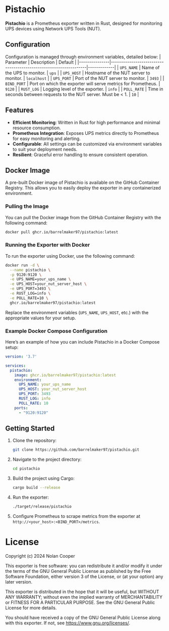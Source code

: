 # Pistachio
**Pistachio** is a Prometheus exporter written in Rust, designed for monitoring UPS devices using Network UPS Tools (NUT).

## Configuration
Configuration is managed through environment variables, detailed below:
| Parameter     | Description                                                      | Default     |
|---------------|------------------------------------------------------------------|-------------|
| `UPS_NAME`    | Name of the UPS to monitor.                                      | `ups`       |
| `UPS_HOST`    | Hostname of the NUT server to monitor.                           | `localhost` |
| `UPS_PORT`    | Port of the NUT server to monitor.                               | `3493`      |
| `BIND_PORT`   | Port on which the exporter will serve metrics for Prometheus.    | `9120`      |
| `RUST_LOG`    | Logging level of the exporter.                                   | `info`      |
| `POLL_RATE`   | Time in seconds between requests to the NUT server. Must be < 1. | `10`        |

## Features

- **Efficient Monitoring**: Written in Rust for high performance and minimal resource consumption.
- **Prometheus Integration**: Exposes UPS metrics directly to Prometheus for easy monitoring and alerting.
- **Configurable**: All settings can be customized via environment variables to suit your deployment needs.
- **Resilient**: Graceful error handling to ensure consistent operation.

## Docker Image

A pre-built Docker image of Pistachio is available on the GitHub Container Registry. This allows you to easily deploy the exporter in any containerized environment.

### Pulling the Image

You can pull the Docker image from the GitHub Container Registry with the following command:

```bash
docker pull ghcr.io/barrelmaker97/pistachio:latest
```

### Running the Exporter with Docker

To run the exporter using Docker, use the following command:

```bash
docker run -d \
  --name pistachio \
  -p 9120:9120 \
  -e UPS_NAME=your_ups_name \
  -e UPS_HOST=your_nut_server_host \
  -e UPS_PORT=3493 \
  -e RUST_LOG=info \
  -e POLL_RATE=10 \
  ghcr.io/barrelmaker97/pistachio:latest
```

Replace the environment variables (`UPS_NAME`, `UPS_HOST`, etc.) with the appropriate values for your setup.

### Example Docker Compose Configuration

Here’s an example of how you can include Pistachio in a Docker Compose setup:

```yaml
version: '3.7'

services:
  pistachio:
    image: ghcr.io/barrelmaker97/pistachio:latest
    environment:
      UPS_NAME: your_ups_name
      UPS_HOST: your_nut_server_host
      UPS_PORT: 3493
      RUST_LOG: info
      POLL_RATE: 10
    ports:
      - "9120:9120"
```

## Getting Started

1. Clone the repository:
    ```bash
    git clone https://github.com/barrelmaker97/pistachio.git
    ```

2. Navigate to the project directory:
    ```bash
    cd pistachio
    ```

3. Build the project using Cargo:
    ```bash
    cargo build --release
    ```

4. Run the exporter:
    ```bash
    ./target/release/pistachio
    ```

5. Configure Prometheus to scrape metrics from the exporter at `http://<your_host>:<BIND_PORT>/metrics`.

# License

Copyright (c) 2024 Nolan Cooper

This exporter is free software: you can redistribute it and/or modify
it under the terms of the GNU General Public License as published by
the Free Software Foundation, either version 3 of the License, or
(at your option) any later version.

This exporter is distributed in the hope that it will be useful,
but WITHOUT ANY WARRANTY; without even the implied warranty of
MERCHANTABILITY or FITNESS FOR A PARTICULAR PURPOSE.  See the
GNU General Public License for more details.

You should have received a copy of the GNU General Public License
along with this exporter.  If not, see <https://www.gnu.org/licenses/>.
